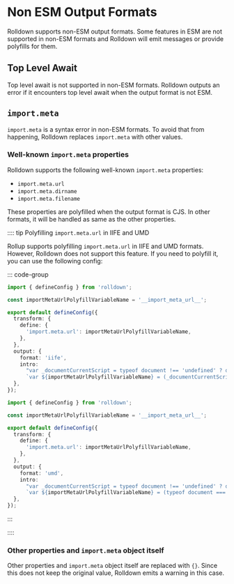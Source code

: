 # Non ESM Output Formats

Rolldown supports non-ESM output formats. Some features in ESM are not supported in non-ESM formats and Rolldown will emit messages or provide polyfills for them.

## Top Level Await

Top level await is not supported in non-ESM formats. Rolldown outputs an error if it encounters top level await when the output format is not ESM.

## `import.meta`

`import.meta` is a syntax error in non-ESM formats. To avoid that from happening, Rolldown replaces `import.meta` with other values.

### Well-known `import.meta` properties

Rolldown supports the following well-known `import.meta` properties:

- `import.meta.url`
- `import.meta.dirname`
- `import.meta.filename`

These properties are polyfilled when the output format is CJS. In other formats, it will be handled as same as the other properties.

:::: tip Polyfilling `import.meta.url` in IIFE and UMD

Rollup supports polyfilling `import.meta.url` in IIFE and UMD formats. However, Rolldown does not support this feature. If you need to polyfill it, you can use the following config:

::: code-group

```ts [rolldown.config.ts (IIFE)]
import { defineConfig } from 'rolldown';

const importMetaUrlPolyfillVariableName = '__import_meta_url__';

export default defineConfig({
  transform: {
    define: {
      'import.meta.url': importMetaUrlPolyfillVariableName,
    },
  },
  output: {
    format: 'iife',
    intro:
      "var _documentCurrentScript = typeof document !== 'undefined' ? document.currentScript : null;" +
      `var ${importMetaUrlPolyfillVariableName} = (_documentCurrentScript && _documentCurrentScript.tagName.toUpperCase() === 'SCRIPT' && _documentCurrentScript.src || new URL('main.js', document.baseURI).href)`,
  },
});
```

```ts [rolldown.config.ts (UMD)]
import { defineConfig } from 'rolldown';

const importMetaUrlPolyfillVariableName = '__import_meta_url__';

export default defineConfig({
  transform: {
    define: {
      'import.meta.url': importMetaUrlPolyfillVariableName,
    },
  },
  output: {
    format: 'umd',
    intro:
      "var _documentCurrentScript = typeof document !== 'undefined' ? document.currentScript : null;" +
      `var ${importMetaUrlPolyfillVariableName} = (typeof document === 'undefined' && typeof location === 'undefined' ? require('u' + 'rl').pathToFileURL(__filename).href : typeof document === 'undefined' ? location.href : (_documentCurrentScript && _documentCurrentScript.tagName.toUpperCase() === 'SCRIPT' && _documentCurrentScript.src || new URL('main.js', document.baseURI).href))`,
  },
});
```

:::

::::

### Other properties and `import.meta` object itself

Other properties and `import.meta` object itself are replaced with `{}`. Since this does not keep the original value, Rolldown emits a warning in this case.

